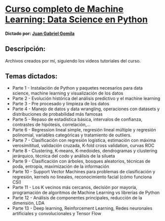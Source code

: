 # [Curso completo de Machine Learning: Data Science en Python](https://www.udemy.com/course/machinelearningpython/)
#### Dictado por: [Juan Gabriel Gomila](https://github.com/joanby)

## Descripción:
Archivos creados por mí, siguiendo los videos tutoriales del curso.

## Temas dictados:

* Parte 1 - Instalación de Python y paquetes necesarios para data science, machine learning y visualización de los datos
* Parte 2 - Evolución histórica del análisis predictivo y el machine learning
* Parte 3 - Pre procesado y limpieza de los datos
* Parte 4 - Manejo de datos y data wrangling, operaciones con datasets y distribuciones de probabilidad más famosas
* Parte 5 - Repaso de estadística básica, intervalos de confianza, contrastes de hipótesis, correlación,...
* Parte 6 - Regression lineal simple, regresión lineal múltiple y regresión polinomial, variables categóricas y tratamiento de outliers.
* Parte 7 - Clasificación con regresión logística, estimación con máxima verosimititud, validación cruzada, K-fold cross validation, curvas ROC
* Parte 8 - Clustering, K-means, K-medoides, dendrogramas y clustering jerárquico, técnica del codo y análisis de la silueta
* Parte 9 - Clasificación con árboles, bosques aleatorios, técnicas de poda, entropía, maximización de la información
* Parte 10 - Support Vector Machines para problemas de clasificación y regresión, kernels no lineales, reconocimiento facial (cómo funciona CSI)
* Parte 11 - Los K vecinos más cercanos, decisión por mayoría, programación de algoritmos de Machine Learning vs librerías de Python
* Parte 12 - Análisis de componentes principales, reducción de la dimensión, LDA
* Parte 13 - Deep learning, Reinforcement Learning, Redes neuronales artificiales y convolucionales y Tensor Flow
